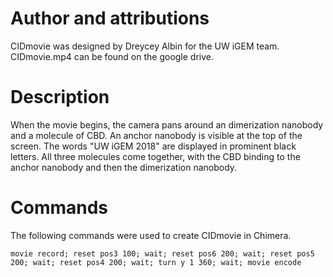 # Author and attributions

CIDmovie was designed by Dreycey Albin for the UW iGEM team. CIDmovie.mp4 can
be found on the google drive.

# Description

When the movie begins, the camera pans around an dimerization nanobody and a
molecule of CBD. An anchor nanobody is visible at the top of the screen. The
words "UW iGEM 2018" are displayed in prominent black letters. All three
molecules come together, with the CBD binding to the anchor nanobody and then
the dimerization nanobody.

# Commands
The following commands were used to create CIDmovie in Chimera.

```movie record; reset pos3 100; wait; reset pos6 200; wait; reset pos5 200; wait; reset pos4 200; wait; turn y 1 360; wait; movie encode```
